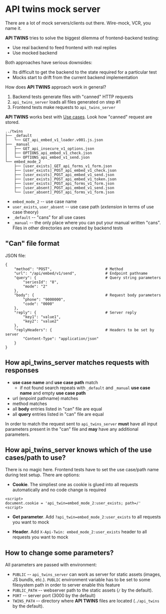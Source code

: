 # API twins mock server

There are a lot of mock servers/clients out there. Wire-mock, VCR, you name it.

**API TWINS** tries to solve the biggest dilemma of frontend-backend testing:

* Use real backend to feed frontend with real replies
* Use mocked backend

Both approaches have serious downsides:

* Its difficult to get the backend to the state required for a particular test
* Mocks start to drift from the current backend implementation

How does **API TWINS** approach work in general?

1. Backend tests generate files with "canned" HTTP requests
2. `api_twins_server` loads all files generated on step #1
3. Frontend tests make requests to `api_twins_server`

**API TWINS** works best with [Use cases](https://en.wikipedia.org/wiki/Use_case).
Look how "canned" request are stored.

```
../twins
├── _default
│   └── GET_api_embed_v1_loader.v001.js.json
├── _manual
│   ├── GET_api_insecure_v1_options.json
│   ├── OPTIONS_api_embed_v1_check.json
│   └── OPTIONS_api_embed_v1_send.json
└── embed_mode_2
    ├── [user_exists]_GET_api_forms_v1_form.json
    ├── [user_exists]_POST_api_embed_v1_check.json
    ├── [user_exists]_POST_api_embed_v1_send.json
    ├── [user_exists]_POST_api_embed_v1_token.json
    ├── [user_exists]_POST_api_forms_v1_form.json
    ├── [user_absent]_POST_api_embed_v1_send.json
    └── [user_absent]_POST_api_forms_v1_form.json
```

* `embed_mode_2` -- use case name
* `user_exists`, `user_absent` -- use case path
(*extension* in terms of use case theory)
* `_default` -- "cans" for all use cases
* `_manual` -- the only place where you can put your manual written "cans".
Files in other directories are created by backend tests

## "Can" file format

JSON file:

```
{
    "method": "POST",                        # Method
    "url": "/api/embed/v1/send",             # Endpoint pathname
    "query": {                               # Query string parameters
        "seriesId": "8",
        "mode": "2"
    },
    "body": {                                # Request body parameters
        "phone": "9000000",
        "code": "0000"
    },
    "reply": {                               # Server reply
        "key1": "value1",
        "key2": "value2"
    },
    "replyHeaders": {                        # Headers to be set by server
        "Content-Type": "application/json"
    }
}
```

## How api_twins_server matches requests with responses

* **use case name** and **use case path** match
    * if not found search repeats with `_default` and `_manual`
    **use case name** and empty **use case path**
* url (enpoint pathname) matches
* method matches
* all **body** entries listed in "can" file are equal
* all **query** entries listed in "can" file are equal


In order to match the request sent to `api_twins_server` **must** have all
input parameters present in the "can" file and **may** have any additional
parameters.

## How api_twins_server knows which of the use cases/path to use?

There is no magic here. Frontend tests have to set the use case/path name during
test setup. There are options:

* **Cookie**. The simpliest one as cookie is glued into all requests
automatically and no code change is required

```
<script>
document.cookie = 'api_twin=embed_mode_2:user_exists; path=/'
<script>
```

* **Get parameter**. Add `?api_twin=embed_mode_2:user_exists` to all requests
you want to mock

* **Header**. Add `X-Api-Twin: embed_mode_2:user_exists` header to all
requests you want to mock

## How to change some parameters?

All parameters are passed with environment:

* `PUBLIC` -- `api_twins_server` can work as server for static assets (images,
  JS bundls, etc.). `PUBLIC` environment variable has to be set to some
  filesystem path in order to server enable this feature
* `PUBLIC_PATH` -- webserver path to the static assets (`/` by the default).
* `PORT` -- server port (3000 by the default)
* `TWINS_PATH` -- directory where **API TWINS** files are located
  (`./api_twins` by the default).
